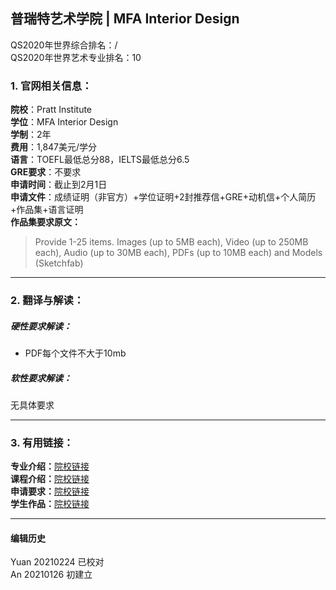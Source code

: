 ## 普瑞特艺术学院 | MFA Interior Design

QS2020年世界综合排名：/  
QS2020年世界艺术专业排名：10  


### 1. 官网相关信息：

**院校**：Pratt Institute  
**学位**：MFA Interior Design  
**学制**：2年  
**费用**：1,847美元/学分  
**语言**：TOEFL最低总分88，IELTS最低总分6.5  
**GRE要求**：不要求  
**申请时间**：截止到2月1日  
**申请文件**：成绩证明（非官方）+学位证明+2封推荐信+GRE+动机信+个人简历+作品集+语言证明  
**作品集要求原文：**   
> Provide 1-25 items. Images (up to 5MB each), Video (up to 250MB each), Audio (up to 30MB each), PDFs (up to 10MB each) and Models (Sketchfab)  




---


### 2. 翻译与解读：

##### 硬性要求解读：
- PDF每个文件不大于10mb  



##### 软性要求解读：
无具体要求  


---


### 3. 有用链接：

**专业介绍：**[院校链接](https://www.pratt.edu/academics/school-of-design/graduate-school-of-design/interior-design-grad/interior-design-mfa/)  
**课程介绍：**[院校链接](https://catalog.pratt.edu/graduate/design/interior-design/interior-design-mfa/?_ga=2.51628713.1086658338.1611644328-1443451850.1611644328#yearlyplanofstudytext)  
**申请要求：**[院校链接](https://www.pratt.edu/admissions/applying/applying-graduate/grad-application-requirement/)  
**学生作品：**[院校链接](https://www.pratt.edu/the-work/filtered/null/interior-design/)  



---


#### 编辑历史
Yuan 20210224 已校对  
An 20210126 初建立  
